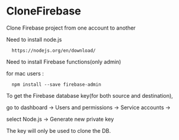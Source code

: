 # CloneFirebase
Clone Firebase project from one account to another

Need to install node.js

      https://nodejs.org/en/download/
      
Need to install Firebase functions(only admin)

for mac users : 

      npm install --save firebase-admin
      
To get the Firebase database key(for both source and destination), 

go to dashboard -> Users and permissions -> Service accounts ->

select Node.js -> Generate new private key

The key will only be used to clone the DB.
